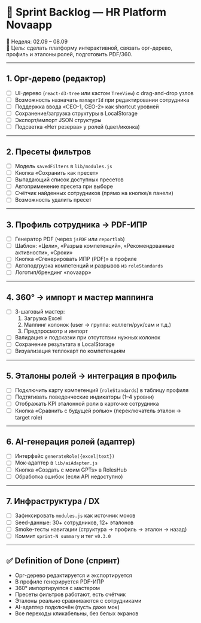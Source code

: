 # 🚀 Sprint Backlog — HR Platform Novaapp
📅 Неделя: 02.09 – 08.09  
🎯 Цель: сделать платформу интерактивной, связать орг-дерево, профиль и эталоны ролей, подготовить PDF/360.

---

## 1. Орг-дерево (редактор)
- [ ] UI-дерево (`react-d3-tree` или кастом `TreeView`) с drag-and-drop узлов
- [ ] Возможность назначать `managerId` при редактировании сотрудника
- [ ] Поддержка ввода «CEO-1, CEO-2» как shortcut уровней
- [ ] Сохранение/загрузка структуры в LocalStorage
- [ ] Экспорт/импорт JSON структуры
- [ ] Подсветка «Нет резерва» у ролей (цвет/иконка)

---

## 2. Пресеты фильтров
- [ ] Модель `savedFilters` в `lib/modules.js`
- [ ] Кнопка «Сохранить как пресет»
- [ ] Выпадающий список доступных пресетов
- [ ] Автоприменение пресета при выборе
- [ ] Счётчик найденных сотрудников (прямо на кнопке/в панели)
- [ ] Возможность удалить пресет

---

## 3. Профиль сотрудника → PDF-ИПР
- [ ] Генератор PDF (через `jsPDF` или `reportlab`)
- [ ] Шаблон: «Цели», «Разрыв компетенций», «Рекомендованные активности», «Сроки»
- [ ] Кнопка «Сгенерировать ИПР (PDF)» в профиле
- [ ] Автоподгрузка компетенций и разрывов из `roleStandards`
- [ ] Логотип/брендинг «novaapp»

---

## 4. 360° → импорт и мастер маппинга
- [ ] 3-шаговый мастер:  
   1. Загрузка Excel  
   2. Маппинг колонок (user → группа: коллеги/рук/сам и т.д.)  
   3. Предпросмотр и импорт  
- [ ] Валидация и подсказки при отсутствии нужных колонок
- [ ] Сохранение результата в LocalStorage
- [ ] Визуализация теплокарт по компетенциям

---

## 5. Эталоны ролей → интеграция в профиль
- [ ] Подключить карту компетенций (`roleStandards`) в таблицу профиля
- [ ] Подтягивать поведенческие индикаторы (1–4 уровни)
- [ ] Отображать KPI эталонной роли в карточке сотрудника
- [ ] Кнопка «Сравнить с будущей ролью» (переключатель эталон → target role)

---

## 6. AI-генерация ролей (адаптер)
- [ ] Интерфейс `generateRole({excel|text})`
- [ ] Мок-адаптер в `lib/aiAdapter.js`
- [ ] Кнопка «Создать с моим GPTs» в RolesHub
- [ ] Обработка ошибок (если API недоступно)

---

## 7. Инфраструктура / DX
- [ ] Зафиксировать `modules.js` как источник моков
- [ ] Seed-данные: 30+ сотрудников, 12+ эталонов
- [ ] Smoke-тесты навигации (структура → профиль → эталон → назад)
- [ ] Коммит `sprint-N summary` и тег `v0.3.0`

---

## ✅ Definition of Done (спринт)
- Орг-дерево редактируется и экспортируется  
- В профиле генерируется PDF-ИПР  
- 360° импортируется с мастером  
- Пресеты фильтров работают, есть счётчик  
- Эталоны реально сравниваются с сотрудниками  
- AI-адаптер подключён (пусть даже мок)  
- Все переходы кликабельны, без белых экранов  

